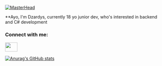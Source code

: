[![MasterHead](http://www.dzardys.site/githeader.png)](https://github.com/Dzardys)


**Ayo, I'm Dzardys, currently 18 yo junior dev, who's interested in backend and C# development

<h3 align="left">Connect with me:</h3>
<p align="left">
<a href="https://www.instagram.com/dzardys_/" target="blank"><img align="center" src="https://cdn.jsdelivr.net/npm/simple-icons@3.0.1/icons/instagram.svg" alt="" height="30" width="40" /></a>
</p>

[![Anurag's GitHub stats](https://github-readme-stats.vercel.app/api?username=Dzardys)](https://github.com/anuraghazra/github-readme-stats)
